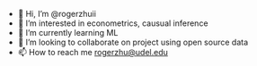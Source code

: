 - 👋 Hi, I’m @rogerzhuii
- 👀 I’m interested in econometrics, causual inference
- 🌱 I’m currently learning ML 
- 💞️ I’m looking to collaborate on project using open source data
- 📫 How to reach me rogerzhu@udel.edu

<!---
rogerzhuii/rogerzhuii is a ✨ special ✨ repository because its `README.md` (this file) appears on your GitHub profile.
You can click the Preview link to take a look at your changes.
--->
